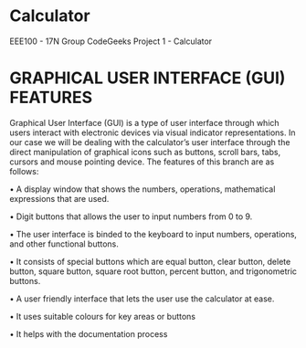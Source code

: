 # Calculator
EEE100 - 17N Group CodeGeeks Project 1 - Calculator

# GRAPHICAL USER INTERFACE (GUI) FEATURES
Graphical User Interface (GUI) is a type of user interface through which users interact with electronic devices via visual indicator representations. In our case we will be dealing with the calculator’s user interface through the direct manipulation of graphical icons such as buttons, scroll bars, tabs, cursors and mouse pointing device.
The features of this branch are as follows:

•	A display window that shows the numbers, operations, mathematical expressions that are used.

•	Digit buttons that allows the user to input numbers from 0 to 9.

•	The user interface is binded to the keyboard to input numbers, operations, and other functional buttons.

•	It consists of special buttons which are equal button, clear button, delete button, square button, square root button, percent button, and trigonometric buttons.

•	A user  friendly interface that lets the user use the calculator at ease.

•	It uses suitable colours for key areas or buttons

•	It helps with the documentation process
